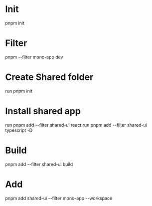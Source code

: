 # Init
pnpm init

# Filter
pnpm --filter mono-app dev

# Create Shared folder
run pnpm init

# Install shared app
run pnpm add --filter shared-ui react
run pnpm add --filter shared-ui typescript -D

# Build
pnpm add --filter shared-ui build

# Add
pnpm add shared-ui --filter mono-app --workspace